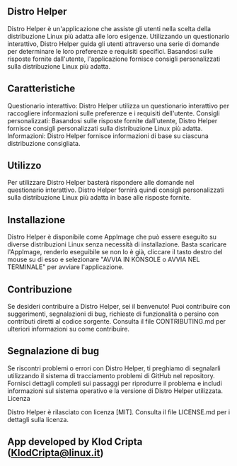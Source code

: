## Distro Helper

Distro Helper è un'applicazione che assiste gli utenti nella scelta della distribuzione Linux più adatta alle loro esigenze. Utilizzando un questionario interattivo, Distro Helper guida gli utenti attraverso una serie di domande per determinare le loro preferenze e requisiti specifici. Basandosi sulle risposte fornite dall'utente, l'applicazione fornisce consigli personalizzati sulla distribuzione Linux più adatta.

## Caratteristiche

 Questionario interattivo: Distro Helper utilizza un questionario interattivo per raccogliere informazioni sulle preferenze e i requisiti dell'utente.
 Consigli personalizzati: Basandosi sulle risposte fornite dall'utente, Distro Helper fornisce consigli personalizzati sulla distribuzione Linux più adatta.
 Informazioni: Distro Helper fornisce informazioni di base su ciascuna distribuzione consigliata.

## Utilizzo

Per utilizzare Distro Helper basterà rispondere alle domande nel questionario interattivo. Distro Helper fornirà quindi consigli personalizzati sulla distribuzione Linux più adatta in base alle risposte fornite.

## Installazione

Distro Helper è disponibile come AppImage che può essere eseguito su diverse distribuzioni Linux senza necessità di installazione. Basta scaricare l'AppImage, renderlo eseguibile se non lo è già, cliccare il tasto destro del mouse su di esso e selezionare "AVVIA IN KONSOLE o AVVIA NEL TERMINALE" per avviare l'applicazione.

## Contribuzione

Se desideri contribuire a Distro Helper, sei il benvenuto! Puoi contribuire con suggerimenti, segnalazioni di bug, richieste di funzionalità o persino con contributi diretti al codice sorgente. Consulta il file CONTRIBUTING.md per ulteriori informazioni su come contribuire.

## Segnalazione di bug

Se riscontri problemi o errori con Distro Helper, ti preghiamo di segnalarli utilizzando il sistema di tracciamento problemi di GitHub nel repository. Fornisci dettagli completi sui passaggi per riprodurre il problema e includi informazioni sul sistema operativo e la versione di Distro Helper utilizzata.
Licenza

Distro Helper è rilasciato con licenza [MIT]. Consulta il file LICENSE.md per i dettagli sulla licenza.

## App developed by Klod Cripta (KlodCripta@linux.it)
